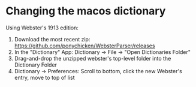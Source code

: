 # Changing the macos dictionary

Using Webster's 1913 edition:

1. Download the most recent zip: https://github.com/ponychicken/WebsterParser/releases
2. In the "Dictionary" App: Dictionary -> File -> "Open Dictionaries Folder"
3. Drag-and-drop the unzipped webster's top-level folder into the Dictionary Folder
4. Dictionary -> Preferences: Scroll to bottom, click the new Webster's entry, move to top of list
